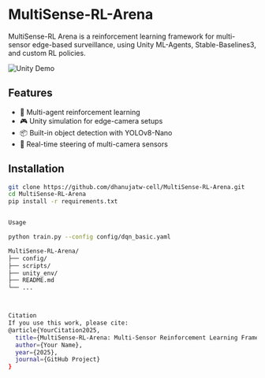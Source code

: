 # MultiSense-RL-Arena

MultiSense-RL Arena is a reinforcement learning framework for multi-sensor edge-based surveillance, using Unity ML-Agents, Stable-Baselines3, and custom RL policies.

![Unity Demo](path_to_demo_image_or_gif)

## Features

- 🧠 Multi-agent reinforcement learning
- 🎮 Unity simulation for edge-camera setups
- 📦 Built-in object detection with YOLOv8-Nano
- 🔀 Real-time steering of multi-camera sensors

## Installation

```bash
git clone https://github.com/dhanujatw-cell/MultiSense-RL-Arena.git
cd MultiSense-RL-Arena
pip install -r requirements.txt


Usage

python train.py --config config/dqn_basic.yaml

MultiSense-RL-Arena/
├── config/
├── scripts/
├── unity_env/
├── README.md
└── ...



Citation
If you use this work, please cite:
@article{YourCitation2025,
  title={MultiSense-RL-Arena: Multi-Sensor Reinforcement Learning Framework},
  author={Your Name},
  year={2025},
  journal={GitHub Project}
}

